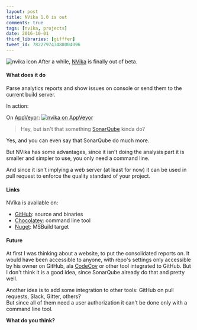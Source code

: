```yaml
---
layout: post
title: NVika 1.0 is out
comments: true
tags: [nvika, projects]
date: 2016-10-01
third_libraries: [gifffer]
tweet_id: 782279743488004096
---
```


![nvika icon](/resources/nvika-1-0-is-out/nvika-icon.png) After a while, [NVika](https://github.com/laedit/vika) is finally out of beta.

#### What does it do

Parse analytics reports and show issues on console or send them to the current build server.

In action:
<img data-gifffer="/resources/nvika-1-0-is-out/NVika_cmd.gif" />

On [AppVeyor](https://www.appveyor.com/):
[![nvika on AppVeyor](/resources/nvika-1-0-is-out/nvika-appveyor.png)](/resources/nvika-1-0-is-out/nvika-appveyor.png)

> Hey, but isn't that something [SonarQube](http://www.sonarqube.org) kinda do?

Yes, and you can even say that SonarQube do much more.

But NVika has some advantages, since it isn't doing the analysis part it is smaller and simpler to use, you only need a command line.

And since it isn't implying a web server (at least for now) it can be used in pull request to enforce the quality standard of your project.

#### Links

NVika is available on:

- [GitHub](https://github.com/laedit/vika/releases): source and binaries
- [Chocolatey](https://chocolatey.org/packages/nvika): command line tool
- [Nuget](https://www.nuget.org/packages/nvika.msbuild): MSBuild target

#### Future

At first I was thinking about a website, to put the consolidated reports on.  It would have been accessible to anyone, with repo's settings only accessible by his owner on GitHub, ala [CodeCov](https://codecov.io/) or other tool integrated to GitHub.
But I don't think it is a good idea, since SonarQube already do that and pretty well.

Another idea is to add some integration to other tools: GitHub on pull requests, Slack, Gitter, others?  
But since all of them need a user authorization it can't be done only with a command line tool.

**What do you think?**